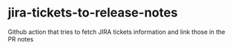 # jira-tickets-to-release-notes
Github action that tries to fetch JIRA tickets information and link those in the PR notes
